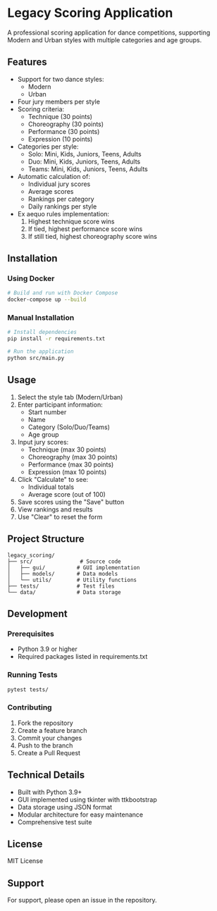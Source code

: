 # Legacy Scoring Application

A professional scoring application for dance competitions, supporting Modern and Urban styles with multiple categories and age groups.

## Features

- Support for two dance styles:
  - Modern
  - Urban
- Four jury members per style
- Scoring criteria:
  - Technique (30 points)
  - Choreography (30 points)
  - Performance (30 points)
  - Expression (10 points)
- Categories per style:
  - Solo: Mini, Kids, Juniors, Teens, Adults
  - Duo: Mini, Kids, Juniors, Teens, Adults
  - Teams: Mini, Kids, Juniors, Teens, Adults
- Automatic calculation of:
  - Individual jury scores
  - Average scores
  - Rankings per category
  - Daily rankings per style
- Ex aequo rules implementation:
  1. Highest technique score wins
  2. If tied, highest performance score wins
  3. If still tied, highest choreography score wins

## Installation

### Using Docker

```bash
# Build and run with Docker Compose
docker-compose up --build
```

### Manual Installation

```bash
# Install dependencies
pip install -r requirements.txt

# Run the application
python src/main.py
```

## Usage

1. Select the style tab (Modern/Urban)
2. Enter participant information:
   - Start number
   - Name
   - Category (Solo/Duo/Teams)
   - Age group
3. Input jury scores:
   - Technique (max 30 points)
   - Choreography (max 30 points)
   - Performance (max 30 points)
   - Expression (max 10 points)
4. Click "Calculate" to see:
   - Individual totals
   - Average score (out of 100)
5. Save scores using the "Save" button
6. View rankings and results
7. Use "Clear" to reset the form

## Project Structure

```
legacy_scoring/
├── src/               # Source code
│   ├── gui/          # GUI implementation
│   ├── models/       # Data models
│   └── utils/        # Utility functions
├── tests/            # Test files
└── data/             # Data storage
```

## Development

### Prerequisites

- Python 3.9 or higher
- Required packages listed in requirements.txt

### Running Tests

```bash
pytest tests/
```

### Contributing

1. Fork the repository
2. Create a feature branch
3. Commit your changes
4. Push to the branch
5. Create a Pull Request

## Technical Details

- Built with Python 3.9+
- GUI implemented using tkinter with ttkbootstrap
- Data storage using JSON format
- Modular architecture for easy maintenance
- Comprehensive test suite

## License

MIT License

## Support

For support, please open an issue in the repository.
